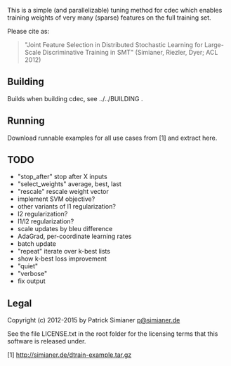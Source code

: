 This is a simple (and parallelizable) tuning method for cdec
which enables training weights of very many (sparse) features
on the full training set.

Please cite as:
>  "Joint Feature Selection in Distributed Stochastic
>   Learning for Large-Scale Discriminative Training in
>   SMT" (Simianer, Riezler, Dyer; ACL 2012)
>

Building
--------
Builds when building cdec, see ../../BUILDING .

Running
-------
Download runnable examples for all use cases from [1] and extract here.

TODO
----
 * "stop_after" stop after X inputs
 * "select_weights" average, best, last
 * "rescale" rescale weight vector
 * implement SVM objective?
 * other variants of l1 regularization?
 * l2 regularization?
 * l1/l2 regularization?
 * scale updates by bleu difference
 * AdaGrad, per-coordinate learning rates
 * batch update
 * "repeat" iterate over k-best lists
 * show k-best loss improvement
 * "quiet"
 * "verbose"
 * fix output

Legal
-----
Copyright (c) 2012-2015 by Patrick Simianer <p@simianer.de>

See the file LICENSE.txt in the root folder for the licensing terms that this software is
released under.


[1] http://simianer.de/dtrain-example.tar.gz

